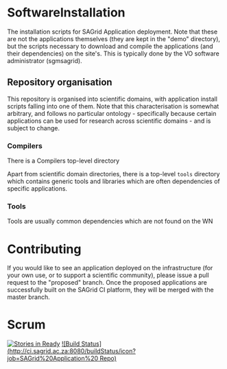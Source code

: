 SoftwareInstallation
====================

The installation scripts for SAGrid Application deployment. Note that 
these are not the applications themselves (they are kept in the 
"demo" directory), but the scripts necessary to download and compile 
the applications (and their dependencies) on the site's. This is 
typically done by the VO software administrator (sgmsagrid). 

## Repository organisation
This repository is organised into scientific domains, with 
application install scripts falling into one of them. Note that this 
characterisation is somewhat arbitrary, and follows no particular 
ontology - specifically because certain applications can be used for 
research across scientific domains - and is subject to change. 

### Compilers
There is a Compilers top-level directory

Apart from scientific domain directories, there is a top-level `tools` 
directory which contains generic tools and libraries which are often 
dependencies of specific applications. 

### Tools
Tools are usually common dependencies which are not found on the WN

# Contributing
If you would like to see an application deployed on the infrastructure 
(for your own use, or to support a scientific community), please issue 
a pull request to the "proposed" branch. Once the proposed applications are successfully built on the SAGrid CI platform, they will be merged with the master branch.

# Scrum
[![Stories in Ready](https://badge.waffle.io/sagridops/softwareinstallation.png?label=ready&title=Ready)](https://waffle.io/sagridops/softwareinstallation)
[![Build Status](http://ci.sagrid.ac.za:8080/buildStatus/icon?job=SAGrid%20Application%20 Repo)](http://ci.sagrid.ac.za:8080/job/SAGrid%20Application%20Repo/)
